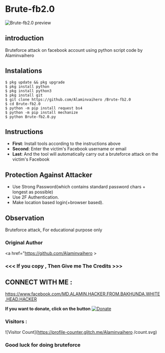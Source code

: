 # Brute-fb2.0
![Brute-fb2.0 preview](Brute-fb2.0.jpg)

## introduction
Bruteforce attack on facebook account using python script code by Alaminvaihero 

## Instalations
```
$ pkg update && pkg upgrade
$ pkg install python
$ pkg install python3
$ pkg install git
$ git clone https://github.com/Alaminvaihero /Brute-fb2.0
$ cd Brute-fb2.0
$ python -m pip install request bs4
$ python -m pip install mechanize
$ python Brute-fb2.0.py
```
## Instructions
- **First**: Install tools according to the instructions above
- **Second**: Enter the victim's Facebook username or email
- **Last**: And the tool will automatically carry out a bruteforce attack on the victim's Facebook

## Protection Against Attacker
* Use Strong Password(which contains standard password chars + longest as possible)
* Use 2F Authentication.
* Make location based login(+browser based).

## Observation
Bruteforce attack, For educational purpose only
### Original Author
<a href="https://github.com/Alaminvaihero ><img src="https://img.shields.io/badge/Original-Author-brightgreen.svg" alt=""/></a>

### <<< If you copy , Then Give me The Credits >>>

## CONNECT WITH ME :
https://www.facebook.com/MD.ALAMIN.HACKER.FROM.BAKHUNDA.WHITE.HEAD.HACKER

**If you want to donate, click on the button**
<a href="https://saweria.co/Alaminvaihero "><img title="Donate" src="https://img.shields.io/badge/Donate-Brute fb-yellow?style=for-the-badge&logo=github"></a>

### Visitors :
![Visitor Count](https://profile-counter.glitch.me/Alaminvaihero /count.svg)

<h3>Good luck for doing bruteforce</h3> 
